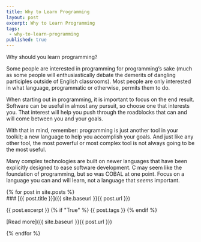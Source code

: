 ```yaml
---
title: Why to Learn Programming
layout: post
excerpt: Why to Learn Programming
tags:
 - why-to-learn-programming
published: true
---
```


Why should you learn programming?

Some people are interested in programming for programming’s sake (much as some people will enthusiastically debate the demerits of dangling participles outside of English classrooms). Most people are only interested in what language, programmatic or otherwise, permits them to do. 

<!--An example, here or somewhere else, of the types of things you can do with a background in programming would be helpful for beginners-->

When starting out in programming, it is important to focus on the end result. Software can be useful in almost any pursuit, so choose one that interests you. That interest will help you push through the roadblocks that can and will come between you and your goals.

With that in mind, remember: programming is just another tool in your toolkit; a new language to help you accomplish your goals. And just like any other tool, the most powerful or most complex tool is not always going to be the most useful.

Many complex technologies are built on newer languages that have been explicitly designed to ease software development. C may seem like the foundation of programming, but so was COBAL at one point. Focus on a language you can and will learn, not a language that *seems* important. 

<!--Might add that the framework for programming transfers well between different languages, kind of like learning how grammar works.-->

<!-- links to languages -->

<section id="posts">
{% for post in site.posts %}
<article>
### [{{ post.title }}]({{ site.baseurl }}{{ post.url }})
            
{{ post.excerpt }}
(% if "True" %}
{{ post.tags }}
{% endif %}

[Read more]({{ site.baseurl }}{{ post.url }})
</article>
{% endfor %}
</section>
